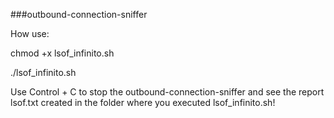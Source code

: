 ###outbound-connection-sniffer

How use:

chmod +x lsof_infinito.sh

./lsof_infinito.sh


Use Control + C to stop the outbound-connection-sniffer and see the report lsof.txt created in the folder where you executed lsof_infinito.sh!


